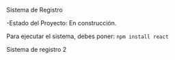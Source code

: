 <hi>Sistema de Registro </h1>

-Estado del Proyecto: En construcción.

Para ejecutar el sistema, debes poner:
``` npm install react ```

Sistema de registro 2

